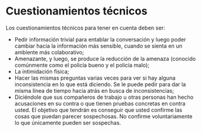 [Title]: # (Preguntas Técnicas)
[Difficulty]: # (Principiante)
[Order]: # (3)

# Cuestionamientos técnicos

Los cuestionamientos técnicos para tener en cuenta deben ser:

*   Pedir información trivial para entablar la conversación y luego poder cambiar hacia la información más sensible, cuando se sienta en un ambiente más colaborativo;
*   Amenazante, y luego, se produce la reducción de la amenaza (conocido comúnmente como el policía bueno y el policía malo);
*   La intimidación física;
*   Hacer las mismas preguntas varias veces para ver si hay alguna inconsistencia en lo que está diciendo. Se le puede pedir para dar la misma línea de tiempo hacia atrás en busca de inconsistencias;
*   Diciéndole que sus compañeros de trabajo u otras personas han hecho acusaciones en su contra o que tienen pruebas concretas en contra usted. El objetivo que tendrán es conseguir que usted confirme las cosas que puedan parecer sospechosas. No confirme voluntariamente lo que únicamente pueden ser sospechas.